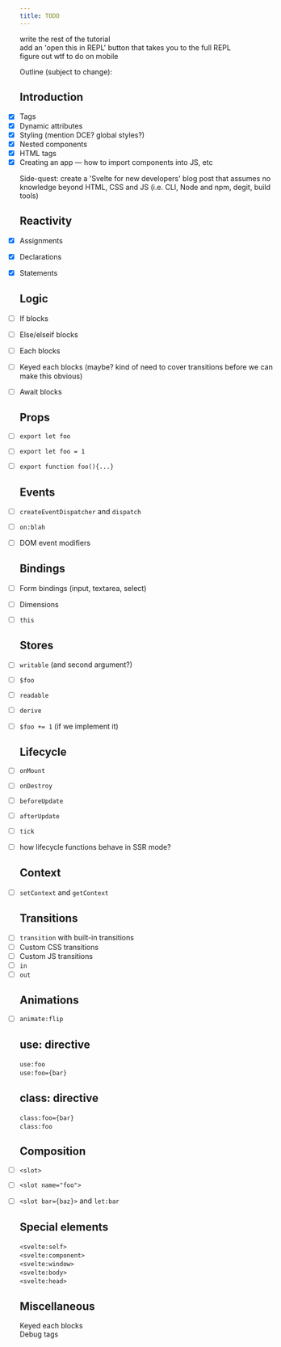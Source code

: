```yaml
---
title: TODO
---
```


* write the rest of the tutorial
* add an 'open this in REPL' button that takes you to the full REPL
* figure out wtf to do on mobile

Outline (subject to change):

<style>
	ul {
		padding: 0 !important;
		list-style: none !important;
	}
</style>


## Introduction

* [x] Tags
* [x] Dynamic attributes
* [x] Styling (mention DCE? global styles?)
* [x] Nested components
* [x] HTML tags
* [x] Creating an app — how to import components into JS, etc

Side-quest: create a 'Svelte for new developers' blog post that assumes no knowledge beyond HTML, CSS and JS (i.e. CLI, Node and npm, degit, build tools)


## Reactivity

* [x] Assignments
* [x] Declarations
* [x] Statements


## Logic

* [ ] If blocks
* [ ] Else/elseif blocks
* [ ] Each blocks
* [ ] Keyed each blocks (maybe? kind of need to cover transitions before we can make this obvious)
* [ ] Await blocks


## Props

* [ ] `export let foo`
* [ ] `export let foo = 1`
* [ ] `export function foo(){...}`


## Events

* [ ] `createEventDispatcher` and `dispatch`
* [ ] `on:blah`
* [ ] DOM event modifiers


## Bindings

* [ ] Form bindings (input, textarea, select)
* [ ] Dimensions
* [ ] `this`


## Stores

* [ ] `writable` (and second argument?)
* [ ] `$foo`
* [ ] `readable`
* [ ] `derive`
* [ ] `$foo += 1` (if we implement it)


## Lifecycle

* [ ] `onMount`
* [ ] `onDestroy`
* [ ] `beforeUpdate`
* [ ] `afterUpdate`
* [ ] `tick`
* [ ] how lifecycle functions behave in SSR mode?


## Context

* [ ] `setContext` and `getContext`


## Transitions

* [ ] `transition` with built-in transitions
* [ ] Custom CSS transitions
* [ ] Custom JS transitions
* [ ] `in`
* [ ] `out`

## Animations

* [ ] `animate:flip`


## use: directive

* `use:foo`
* `use:foo={bar}`

## class: directive

* `class:foo={bar}`
* `class:foo`


## Composition

* [ ] `<slot>`
* [ ] `<slot name="foo">`
* [ ] `<slot bar={baz}>` and `let:bar`


## Special elements

* `<svelte:self>`
* `<svelte:component>`
* `<svelte:window>`
* `<svelte:body>`
* `<svelte:head>`


## Miscellaneous

* Keyed each blocks
* Debug tags